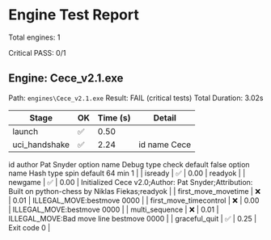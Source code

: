 # Engine Test Report

Total engines: 1

Critical PASS: 0/1

## Engine: Cece_v2.1.exe
Path: `engines\Cece_v2.1.exe`
Result: FAIL (critical tests)
Total Duration: 3.02s

| Stage | OK | Time (s) | Detail |
|-------|----|----------|--------|
| launch | ✅ | 0.50 |  |
| uci_handshake | ✅ | 2.24 | id name Cece
id author Pat Snyder
option name Debug type check default false
option name Hash type spin default 64 min 1 |
| isready | ✅ | 0.00 | readyok |
| newgame | ✅ | 0.00 | Initialized Cece v2.0;Author: Pat Snyder;Attribution: Built on python-chess by Niklas Fiekas;readyok |
| first_move_movetime | ❌ | 0.01 | ILLEGAL_MOVE:bestmove 0000 |
| first_move_timecontrol | ❌ | 0.00 | ILLEGAL_MOVE:bestmove 0000 |
| multi_sequence | ❌ | 0.01 | ILLEGAL_MOVE:Bad move line bestmove 0000 |
| graceful_quit | ✅ | 0.25 | Exit code 0 |
